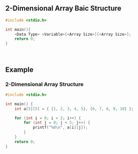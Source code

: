 ## 2-Dimensional Array Baic Structure
```c
#include <stdio.h>

int main(){
    <Data Type> <Variable>[<Array Size>][<Array Size>];
    return 0;
}
```

<br>

## Example
### 2-Dimensional Array Structure
```c
#include <stdio.h>

int main() {
    int a[5][5] = { {1, 2, 3, 4, 5}, {6, 7, 8, 9, 10} };

    for (int i = 0; i < 2; i++) {
        for (int j = 0; j < 5; j++) {
            printf("%d\n", a[i][j]);
        }
    }
    return 0;
}
```